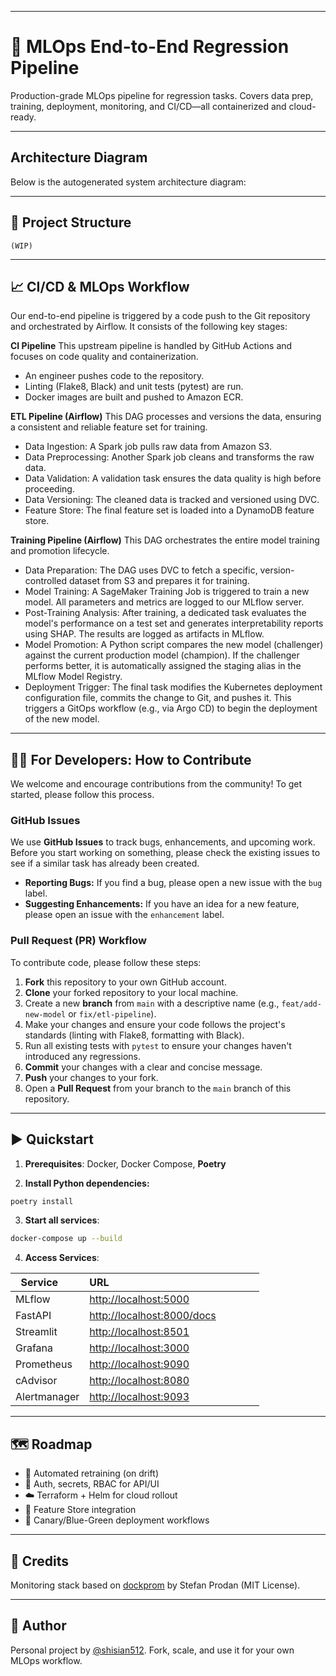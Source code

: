-----

# 🚀 MLOps End-to-End Regression Pipeline

Production-grade MLOps pipeline for regression tasks. Covers data prep, training, deployment, monitoring, and CI/CD—all containerized and cloud-ready.

-----

## Architecture Diagram

Below is the autogenerated system architecture diagram:

-----

## 📁 Project Structure

```text
(WIP)
```

-----

## 📈 CI/CD & MLOps Workflow

Our end-to-end pipeline is triggered by a code push to the Git repository and orchestrated by Airflow. It consists of the following key stages:

**CI Pipeline**
This upstream pipeline is handled by GitHub Actions and focuses on code quality and containerization.

  - An engineer pushes code to the repository.
  - Linting (Flake8, Black) and unit tests (pytest) are run.
  - Docker images are built and pushed to Amazon ECR.

**ETL Pipeline (Airflow)**
This DAG processes and versions the data, ensuring a consistent and reliable feature set for training.

  - Data Ingestion: A Spark job pulls raw data from Amazon S3.
  - Data Preprocessing: Another Spark job cleans and transforms the raw data.
  - Data Validation: A validation task ensures the data quality is high before proceeding.
  - Data Versioning: The cleaned data is tracked and versioned using DVC.
  - Feature Store: The final feature set is loaded into a DynamoDB feature store.

**Training Pipeline (Airflow)**
This DAG orchestrates the entire model training and promotion lifecycle.

  - Data Preparation: The DAG uses DVC to fetch a specific, version-controlled dataset from S3 and prepares it for training.
  - Model Training: A SageMaker Training Job is triggered to train a new model. All parameters and metrics are logged to our MLflow server.
  - Post-Training Analysis: After training, a dedicated task evaluates the model's performance on a test set and generates interpretability reports using SHAP. The results are logged as artifacts in MLflow.
  - Model Promotion: A Python script compares the new model (challenger) against the current production model (champion). If the challenger performs better, it is automatically assigned the staging alias in the MLflow Model Registry.
  - Deployment Trigger: The final task modifies the Kubernetes deployment configuration file, commits the change to Git, and pushes it. This triggers a GitOps workflow (e.g., via Argo CD) to begin the deployment of the new model.

-----

## 👨‍💻 For Developers: How to Contribute

We welcome and encourage contributions from the community\! To get started, please follow this process.

### **GitHub Issues**

We use **GitHub Issues** to track bugs, enhancements, and upcoming work. Before you start working on something, please check the existing issues to see if a similar task has already been created.

  * **Reporting Bugs:** If you find a bug, please open a new issue with the `bug` label.
  * **Suggesting Enhancements:** If you have an idea for a new feature, please open an issue with the `enhancement` label.

### **Pull Request (PR) Workflow**

To contribute code, please follow these steps:

1.  **Fork** this repository to your own GitHub account.
2.  **Clone** your forked repository to your local machine.
3.  Create a new **branch** from `main` with a descriptive name (e.g., `feat/add-new-model` or `fix/etl-pipeline`).
4.  Make your changes and ensure your code follows the project's standards (linting with Flake8, formatting with Black).
5.  Run all existing tests with `pytest` to ensure your changes haven't introduced any regressions.
6.  **Commit** your changes with a clear and concise message.
7.  **Push** your changes to your fork.
8.  Open a **Pull Request** from your branch to the `main` branch of this repository.

-----

## ▶️ Quickstart

1.  **Prerequisites**: Docker, Docker Compose, **Poetry**

2.  **Install Python dependencies:**

<!-- end list -->

```bash
poetry install
```

3.  **Start all services**:

<!-- end list -->

```bash
docker-compose up --build
```

4.  **Access Services**:

| Service      | URL                                                      |
| ------------ | -------------------------------------------------------- |
| MLflow       | [http://localhost:5000](https://www.google.com/search?q=http://localhost:5000)           |
| FastAPI      | [http://localhost:8000/docs](https://www.google.com/search?q=http://localhost:8000/docs) |
| Streamlit    | [http://localhost:8501](https://www.google.com/search?q=http://localhost:8501)           |
| Grafana      | [http://localhost:3000](https://www.google.com/search?q=http://localhost:3000)           |
| Prometheus   | [http://localhost:9090](https://www.google.com/search?q=http://localhost:9090)           |
| cAdvisor     | [http://localhost:8080](https://www.google.com/search?q=http://localhost:8080)           |
| Alertmanager | [http://localhost:9093](https://www.google.com/search?q=http://localhost:9093)           |

-----

## 🗺️ Roadmap

  * 🔁 Automated retraining (on drift)
  * 🔐 Auth, secrets, RBAC for API/UI
  * ☁️ Terraform + Helm for cloud rollout
  * 🧠 Feature Store integration
  * 🚦 Canary/Blue-Green deployment workflows

-----

## 🙌 Credits

Monitoring stack based on [dockprom](https://github.com/stefanprodan/dockprom) by Stefan Prodan (MIT License).

-----

## 👤 Author

Personal project by [@shisian512](https://github.com/shisian512).
Fork, scale, and use it for your own MLOps workflow.